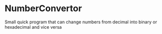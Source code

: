# NumberConvertor
Small quick program that can change numbers from decimal into binary or hexadecimal and vice versa
